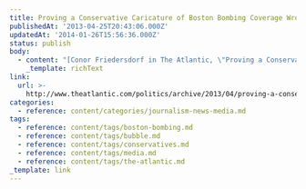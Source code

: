 ```yaml
---
title: Proving a Conservative Caricature of Boston Bombing Coverage Wrong
publishedAt: '2013-04-25T20:43:06.000Z'
updatedAt: '2014-01-26T15:56:36.000Z'
status: publish
body:
  - content: "[Conor Friedersdorf in The Atlantic, \"Proving a Conservative Caricature of Boston Bombing Coverage Wrong\"](http://www.theatlantic.com/politics/archive/2013/04/proving-a-conservative-caricature-of-boston-bombing-coverage-wrong/275293/):\n\n<ExtendedQuote>\n  Generally speaking, \x93mainstream\x94 outlets have been diligently reporting out the story and gathering that evidence. The conservative press has done very little reporting. Its been busy cherry-picking liberal dissents from the jihadist theory of the Boston bombing, treating those dissents as if they\x92re representative of \x93the liberal media\x94 generally, and needlessly worrying about a supposed unwillingness to confront radical Islam. \x93The chances are that we will learn nothing important from Boston about the enduring terrorist threat against our country,\x94 Rich Lowry writes. \x93When the next attack comes, and it will, we will again scratch our heads and wonder who could do such a thing, and why?\x94 I think he\x92s been reading too much Steyn, and that when the next attack comes, the mainstream media will thoroughly report on the people behind it too.\n</ExtendedQuote>\n\nSurprise, surprise -- conservatives live in a bubble.\n"
    _template: richText
link:
  url: >-
    http://www.theatlantic.com/politics/archive/2013/04/proving-a-conservative-caricature-of-boston-bombing-coverage-wrong/275293/
categories:
  - reference: content/categories/journalism-news-media.md
tags:
  - reference: content/tags/boston-bombing.md
  - reference: content/tags/bubble.md
  - reference: content/tags/conservatives.md
  - reference: content/tags/media.md
  - reference: content/tags/the-atlantic.md
_template: link
---
```




